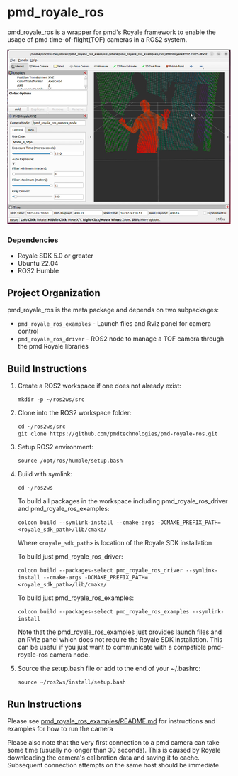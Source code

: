 # pmd_royale_ros

pmd_royale_ros is a wrapper for pmd's Royale framework to enable the usage of pmd time-of-flight(TOF) cameras in a ROS2 system.

![rviz](pmd_royale_ros_examples/doc/figures/pmd_rviz.PNG)

### Dependencies
- Royale SDK 5.0 or greater
- Ubuntu 22.04
- ROS2 Humble

## Project Organization
pmd_royale_ros is the meta package and depends on two subpackages:
- `pmd_royale_ros_examples` - Launch files and Rviz panel for camera control
- `pmd_royale_ros_driver` - ROS2 node to manage a TOF camera through the pmd Royale libraries

## Build Instructions
1. Create a ROS2 workspace if one does not already exist:
    ```
   mkdir -p ~/ros2ws/src
   ```

2. Clone into the ROS2 workspace folder:
    ```
   cd ~/ros2ws/src
   git clone https://github.com/pmdtechnologies/pmd-royale-ros.git
   ```

3. Setup ROS2 environment:
    ```
   source /opt/ros/humble/setup.bash
   ```

4. Build with symlink:
   ```
   cd ~/ros2ws
   ```

   To build all packages in the workspace including pmd_royale_ros_driver and pmd_royale_ros_examples:
    ```
   colcon build --symlink-install --cmake-args -DCMAKE_PREFIX_PATH=<royale_sdk_path>/lib/cmake/
   ```

   Where `<royale_sdk_path>` is location of the Royale SDK installation

   To build just pmd_royale_ros_driver:
   ```
   colcon build --packages-select pmd_royale_ros_driver --symlink-install --cmake-args -DCMAKE_PREFIX_PATH=<royale_sdk_path>/lib/cmake/
   ```

   To build just pmd_royale_ros_examples:
   ```
   colcon build --packages-select pmd_royale_ros_examples --symlink-install
   ```

   Note that the pmd_royale_ros_examples just provides launch files and an RViz panel which does not
   require the Royale SDK installation. This can be useful if you just want to communicate with a
   compatible pmd-royale-ros camera node.


5. Source the setup.bash file or add to the end of your ~/.bashrc:
    ```
   source ~/ros2ws/install/setup.bash
   ```

## Run Instructions
Please see [pmd_royale_ros_examples/README.md](pmd_royale_ros_examples/README.md) for instructions and examples for how to run the camera

Please also note that the very first connection to a pmd camera can take some time (usually no longer than 30 seconds).
This is caused by Royale downloading the camera's calibration data and saving it to cache. Subsequent connection attempts
on the same host should be immediate.
